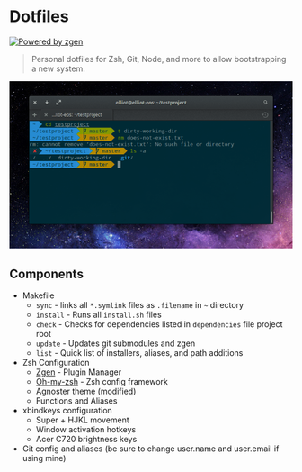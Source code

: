 # Dotfiles 

[![Powered by zgen][zshield]][zlink]

> Personal dotfiles for Zsh, Git, Node, and more to allow bootstrapping a new system.

![Image](preview.png)

[tshield]: https://img.shields.io/travis/denolfe/dotfiles.svg?style=flat-square
[zlink]: https://github.com/tarjoilija/zgen
[zshield]: https://img.shields.io/badge/powered%20by-zgen-blue.svg?style=flat-square

## Components

- Makefile
  - `sync` - links all `*.symlink` files as `.filename` in `~` directory
  - `install` - Runs all `install.sh` files
  - `check` - Checks for dependencies listed in `dependencies` file project root
  - `update` - Updates git submodules and zgen
  - `list` - Quick list of installers, aliases, and path additions
- Zsh Configuration
  - [Zgen](https://github.com/tarjoilija/zgen) - Plugin Manager
  - [Oh-my-zsh](https://github.com/robbyrussell/oh-my-zsh) - Zsh config framework
  - Agnoster theme (modified)
  - Functions and Aliases
- xbindkeys configuration
	- Super	+ HJKL movement
  - Window activation hotkeys
  - Acer C720 brightness keys
- Git config and aliases (be sure to change user.name and user.email if using mine)
